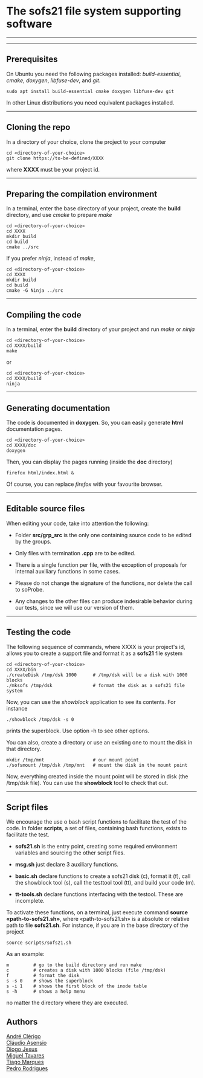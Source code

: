 # The **sofs21** file system supporting software

******
******

## Prerequisites

On Ubuntu you need the following packages installed: 
_build-essential_, _cmake_, _doxygen_, _libfuse-dev_, and _git_.

```
sudo apt install build-essential cmake doxygen libfuse-dev git
```
In other Linux distributions you need equivalent packages installed.

******

## Cloning the repo

In a directory of your choice, clone the project to your computer

```
cd «directory-of-your-choice»
git clone https://to-be-defined/XXXX
```
where **XXXX** must be your project id.

******

## Preparing the compilation environment

In a terminal, enter the base directory of your project, create the **build** directory,
and use _cmake_ to prepare _make_

```
cd «directory-of-your-choice»
cd XXXX
mkdir build
cd build
cmake ../src
```

If you prefer _ninja_, instead of _make_,

```
cd «directory-of-your-choice»
cd XXXX
mkdir build
cd build
cmake -G Ninja ../src
```

******

## Compiling the code

In a terminal, enter the **build** directory of your project and run _make_ or _ninja_

```
cd «directory-of-your-choice»
cd XXXX/build
make
```
or

```
cd «directory-of-your-choice»
cd XXXX/build
ninja
```
******

## Generating documentation

The code is documented in **doxygen**. So, you can easily generate **html** documentation pages.

```
cd «directory-of-your-choice»
cd XXXX/doc
doxygen
```
Then, you can display the pages running (inside the **doc** directory)

```
firefox html/index.html &
```

Of course, you can replace _firefox_ with your favourite browser.

******

## Editable source files

When editing your code, take into attention the following:

- Folder **src/grp_src** is the only one containing source code to be edited by the groups.

- Only files with termination **.cpp** are to be edited.

- There is a single function per file, with the exception of proposals for internal auxiliary functions in some cases.

- Please do not change the signature of the functions, nor delete the call to soProbe.

- Any changes to the other files can produce indesirable behavior during our tests, since we will use our version of them.

******

## Testing the code

The following sequence of commands, where XXXX is your project's id, allows you to create a support file and format it as a **sofs21** file system

```
cd «directory-of-your-choice»
cd XXXX/bin
./createDisk /tmp/dsk 1000      # /tmp/dsk will be a disk with 1000 blocks
./mksofs /tmp/dsk               # format the disk as a sofs21 file system
```
Now, you can use the _showblock_ application to see its contents.
For instance

```
./showblock /tmp/dsk -s 0
```
prints the superblock. Use option -h to see other options.

You can also, create a directory or use an existing one to mount the disk in that directory.

```
mkdir /tmp/mnt                  # our mount point
./sofsmount /tmp/dsk /tmp/mnt   # mount the disk in the mount point
```
Now, everything created inside the mount point will be stored in disk (the /tmp/dsk file). You can use the **showblock** tool to check that out.

******

## Script files

We encourage the use o bash script functions to facilitate the test of the code.
In folder **scripts**, a set of files, containing bash functions, exists to facilitate the test.

- **sofs21.sh** is the entry point, creating some required environment variables and sourcing the other script files.

- **msg.sh** just declare 3 auxiliary functions.

- **basic.sh** declare functions to create a sofs21 disk \(c), format it (f), call the showblock tool (s), call the testtool tool (tt), and build your code (m).

- **tt-tools.sh** declare functions interfacing with the testool. These are incomplete.

To activate these functions, on a terminal, just execute command **source «path-to-sofs21.sh»**, where «path-to-sofs21.sh» is a absolute or relative path to file **sofs21.sh**.
For instance, if you are in the base directory of the project

```
source scripts/sofs21.sh
```
As an example:

```
m         # go to the build directory and run make
c         # creates a disk with 1000 blocks (file /tmp/dsk)
f         # format the disk
s -s 0    # shows the superblock
s -i 1    # shows the first block of the inode table
s -h      # shows a help menu
```
no matter the directory where they are executed.


## Authors
[André Clérigo](https://github.com/andreclerigo)  
[Cláudio Asensio](https://github.com/ClaudioAsensio)  
[Diogo Jesus](https://github.com/diogopjesus)  
[Miguel Tavares](https://github.com/FastMiguel099)  
[Tiago Marques](https://github.com/Tiagura)  
[Pedro Rodrigues](https://github.com/pedromtrodrigues)  
